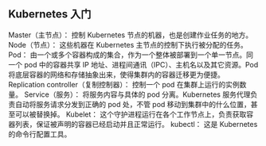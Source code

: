 Kubernetes 入门
---
Master（主节点）： 控制 Kubernetes 节点的机器，也是创建作业任务的地方。
Node（节点）： 这些机器在 Kubernetes 主节点的控制下执行被分配的任务。
Pod： 由一个或多个容器构成的集合，作为一个整体被部署到一个单一节点。同一个 pod 中的容器共享 IP 地址、进程间通讯（IPC）、主机名以及其它资源。Pod 将底层容器的网络和存储抽象出来，使得集群内的容器迁移更为便捷。
Replication controller（复制控制器）： 控制一个 pod 在集群上运行的实例数量。
Service（服务）： 将服务内容与具体的 pod 分离。Kubernetes 服务代理负责自动将服务请求分发到正确的 pod 处，不管 pod 移动到集群中的什么位置，甚至可以被替换掉。
Kubelet： 这个守护进程运行在各个工作节点上，负责获取容器列表，保证被声明的容器已经启动并且正常运行。
kubectl： 这是 Kubernetes 的命令行配置工具。









